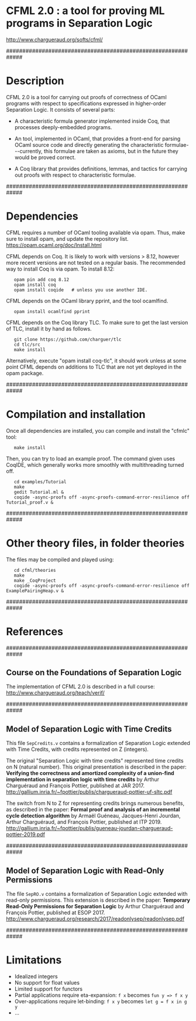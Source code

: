 # CFML 2.0 : a tool for proving ML programs in Separation Logic

  http://www.chargueraud.org/softs/cfml/



#############################################################
# Description

CFML 2.0 is a tool for carrying out proofs of correctness of OCaml programs with
respect to specifications expressed in higher-order Separation Logic.
It consists of several parts:

- A characteristic formula generator implemented inside Coq, that processes
  deeply-embedded programs.

- An tool, implemented in OCaml, that provides a front-end for parsing OCaml 
  source code and directly generating the characteristic formulae---currently,
  this formulae are taken as axioms, but in the future they would be proved
  correct.

- A Coq library that provides definitions, lemmas, and tactics for carrying
  out proofs with respect to characteristic formulae.


#############################################################
# Dependencies

CFML requires a number of OCaml tooling available via opam.
Thus, make sure to install opam, and update the repository list.
https://opam.ocaml.org/doc/Install.html

CFML depends on Coq. It is likely to work with versions > 8.12,
however more recent versions are not tested on a regular basis.
The recommended way to install Coq is via opam. To install 8.12:
```
   opam pin add coq 8.12 
   opam install coq
   opam install coqide   # unless you use another IDE.
```

CFML depends on the OCaml library pprint, and the tool ocamlfind.

```
   opam install ocamlfind pprint
```

CFML depends on the Coq library TLC. To make sure to get the last
version of TLC, install it by hand as follows.

```
   git clone https://github.com/charguer/tlc
   cd tlc/src
   make install
```

Alternatively, execute "opam install coq-tlc", it should work unless
at some point CFML depends on additions to TLC that are not yet 
deployed in the opam package.


#############################################################
# Compilation and installation

Once all dependencies are installed, you can compile and install 
the "cfmlc" tool:


```
   make install
```

Then, you can try to load an example proof. The command given uses
CoqIDE, which generally works more smoothly with multithreading turned off.

```
   cd examples/Tutorial
   make
   gedit Tutorial.ml &
   coqide -async-proofs off -async-proofs-command-error-resilience off Tutorial_proof.v &
```

#############################################################
# Other theory files, in folder theories

The files may be compiled and played using:

```
   cd cfml/theories
   make
   make _CoqProject
   coqide -async-proofs off -async-proofs-command-error-resilience off ExamplePairingHeap.v &
```


#############################################################
# References

#############################################################
## Course on the Foundations of Separation Logic

The implementation of CFML 2.0 is described in a full course:
  http://www.chargueraud.org/teach/verif/


#############################################################
## Model of Separation Logic with Time Credits

This file `SepCredits.v` contains a formalization of Separation Logic
extended with Time Credits, with credits represented on Z (integers).

The original "Separation Logic with time credits" represented time credits
on N (natural number). This original presentation is described in the paper:
__Verifying the correctness and amortized complexity of a union-find
implementation in separation logic with time credits__
by Arthur Charguéraud and François Pottier, published at JAR 2017.
  http://gallium.inria.fr/~fpottier/publis/chargueraud-pottier-uf-sltc.pdf

The switch from N to Z for representing credits brings numerous benefits,
as described in the paper:
__Formal proof and analysis of an incremental cycle detection algorithm__
by Armaël Guéneau, Jacques-Henri Jourdan, Arthur Charguéraud, and François Pottier,
published at ITP 2019.
  http://gallium.inria.fr/~fpottier/publis/gueneau-jourdan-chargueraud-pottier-2019.pdf



#############################################################
## Model of Separation Logic with Read-Only Permissions

The file `SepRO.v` contains a formalization of Separation Logic extended
with read-only permissions. This extension is described in the paper:
__Temporary Read-Only Permissions for Separation Logic__
by Arthur Charguéraud and François Pottier, published at ESOP 2017.
  http://www.chargueraud.org/research/2017/readonlysep/readonlysep.pdf


#############################################################
# Limitations

- Idealized integers
- No support for float values
- Limited support for functors
- Partial applications require eta-expansion: `f x` becomes `fun y => f x y`
- Over-applications require let-binding: `f x y` becomes `let g = f x in g y`
- ...

